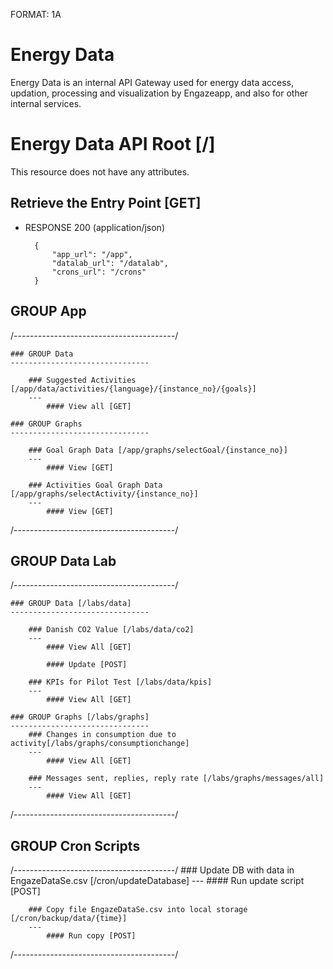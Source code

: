 FORMAT: 1A

# Energy Data
Energy Data is an internal API Gateway used for energy data access, updation, processing and visualization by Engazeapp, and also for other internal services.

# Energy Data API Root [/]
This resource does not have any attributes.

## Retrieve the Entry Point [GET]

+ RESPONSE 200 (application/json)

        {
            "app_url": "/app",
            "datalab_url": "/datalab",
            "crons_url": "/crons"
        }


## GROUP App
/*----------------------------------------*/
	
	### GROUP Data
	-------------------------------

		### Suggested Activities [/app/data/activities/{language}/{instance_no}/{goals}]
		---
			#### View all [GET]

	### GROUP Graphs
	-------------------------------

		### Goal Graph Data [/app/graphs/selectGoal/{instance_no}]
		---
			#### View [GET]

		### Activities Goal Graph Data [/app/graphs/selectActivity/{instance_no}]
		---
			#### View [GET]

/*----------------------------------------*/



## GROUP Data Lab
/*----------------------------------------*/

	### GROUP Data [/labs/data]
	-------------------------------

		### Danish CO2 Value [/labs/data/co2]
		---
			#### View All [GET]	

			#### Update [POST]

		### KPIs for Pilot Test [/labs/data/kpis]
		---
			#### View All [GET]	

	### GROUP Graphs [/labs/graphs]
	-------------------------------
		### Changes in consumption due to activity[/labs/graphs/consumptionchange]
		---
			#### View All [GET]			

		### Messages sent, replies, reply rate [/labs/graphs/messages/all]
		---
			#### View All [GET]	

/*----------------------------------------*/

## GROUP Cron Scripts
/*----------------------------------------*/
		### Update DB with data in EngazeDataSe.csv  [/cron/updateDatabase]
		---
			#### Run update script [POST]			

		### Copy file EngazeDataSe.csv into local storage [/cron/backup/data/{time}]
		---
			#### Run copy [POST]	

/*----------------------------------------*/